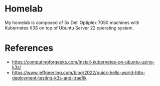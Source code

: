 # Homelab

My homelab is composed of 3x Dell Optiplex 7050 machines with Kubernetes K3S on top of Ubuntu Server 22 operating system.


# References
- https://computingforgeeks.com/install-kubernetes-on-ubuntu-using-k3s/
- https://www.jeffgeerling.com/blog/2022/quick-hello-world-http-deployment-testing-k3s-and-traefik
